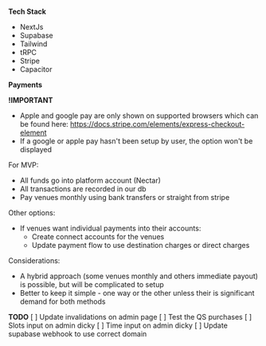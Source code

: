 **Tech Stack**

- NextJs
- Supabase
- Tailwind
- tRPC
- Stripe
- Capacitor

**Payments**

**!IMPORTANT**

- Apple and google pay are only shown on supported browsers which can be found here: https://docs.stripe.com/elements/express-checkout-element
- If a google or apple pay hasn't been setup by user, the option won't be displayed

For MVP:

- All funds go into platform account (Nectar)
- All transactions are recorded in our db
- Pay venues monthly using bank transfers or straight from stripe

Other options:

- If venues want individual payments into their accounts:
  - Create connect accounts for the venues
  - Update payment flow to use destination charges or direct charges

Considerations:

- A hybrid approach (some venues monthly and others immediate payout) is possible, but will be complicated to setup
- Better to keep it simple - one way or the other unless their is significant demand for both methods

**TODO**
[ ] Update invalidations on admin page
[ ] Test the QS purchases
[ ] Slots input on admin dicky
[ ] Time input on admin dicky
[ ] Update supabase webhook to use correct domain
